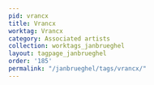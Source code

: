 ```yaml
---
pid: vrancx
title: Vrancx
worktag: Vrancx
category: Associated artists
collection: worktags_janbrueghel
layout: tagpage_janbrueghel
order: '185'
permalink: "/janbrueghel/tags/vrancx/"
---
```

